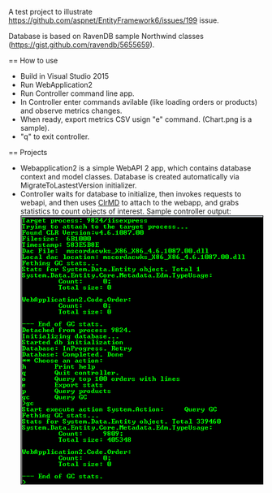A test project to illustrate https://github.com/aspnet/EntityFramework6/issues/199 issue.

Database is based on RavenDB sample Northwind classes (https://gist.github.com/ravendb/5655659).

== How to use
- Build in Visual Studio 2015
- Run WebApplication2
- Run Controller command line app.
- In Controller enter commands avilable (like loading orders or products) and observe metrics changes.
- When ready, export metrics CSV usign "e" command. (Chart.png is a sample).
- "q" to exit controller.


== Projects

- Webapplication2 is a simple WebAPI 2 app, which contains database context and
  model classes. Database is created automatically via MigrateToLastestVersion 
  initializer.
- Controller waits for database to initialize, then invokes requests to webapi,
  and then uses [ClrMD](https://github.com/Microsoft/clrmd) to attach to the
  webapp, and grabs statistics to count objects of interest. Sample
  controller output: ![](https://raw.githubusercontent.com/nchaly/ef6-metadata-test/master/SampleController.PNG)

 
